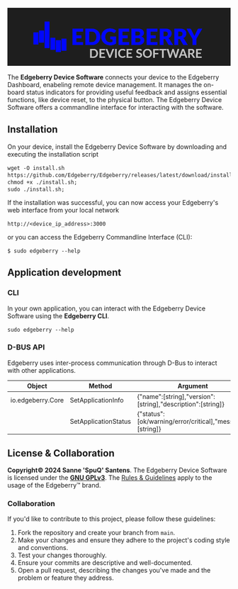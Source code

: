 ![Edgeberry Banner](https://raw.githubusercontent.com/Edgeberry/.github/main/brand/EdgeBerry_banner_device_software.png)

The **Edgeberry Device Software** connects your device to the Edgeberry Dashboard, enabeling remote device management. It manages the on-board status indicators for providing useful feedback and assigns essential functions, like device reset, to the physical button. The Edgeberry Device Software offers a commandline interface for interacting with the software.

## Installation
On your device, install the Edgeberry Device Software by downloading and executing the installation script
```
wget -O install.sh https://github.com/Edgeberry/Edgeberry/releases/latest/download/install.sh;
chmod +x ./install.sh;
sudo ./install.sh;
```
If the installation was successful, you can now access your Edgeberry's web interface from your local network
```
http://<device_ip_address>:3000
```
or you can access the Edgeberry Commandline Interface (CLI):
```
$ sudo edgeberry --help
```

## Application development
### CLI
In your own application, you can interact with the Edgeberry Device Software using the **Edgeberry CLI**.
```
sudo edgeberry --help
```
### D-BUS API
Edgeberry uses inter-process communication through D-Bus to interact with other applications.

| Object           | Method              | Argument                                                    | 
|------------------|---------------------|-------------------------------------------------------------|
|io.edgeberry.Core |SetApplicationInfo   | {"name":[string],"version":[string],"description":[string]} |
|                  |SetApplicationStatus | {"status":[ok/warning/error/critical],"message":[string]}   |


## License & Collaboration
**Copyright© 2024 Sanne 'SpuQ' Santens**. The Edgeberry Device Software is licensed under the **[GNU GPLv3](LICENSE.txt)**. The [Rules & Guidelines](https://github.com/Edgeberry/.github/blob/main/brand/Edgeberry_Trademark_Rules_and_Guidelines.md) apply to the usage of the Edgeberry™ brand.

### Collaboration

If you'd like to contribute to this project, please follow these guidelines:
1. Fork the repository and create your branch from `main`.
2. Make your changes and ensure they adhere to the project's coding style and conventions.
3. Test your changes thoroughly.
4. Ensure your commits are descriptive and well-documented.
5. Open a pull request, describing the changes you've made and the problem or feature they address.